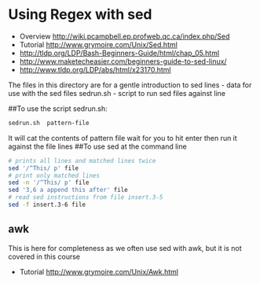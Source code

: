 # Using Regex with sed

* Overview http://wiki.pcampbell.ep.profweb.qc.ca/index.php/Sed
* Tutorial http://www.grymoire.com/Unix/Sed.html
* http://tldp.org/LDP/Bash-Beginners-Guide/html/chap_05.html
* http://www.maketecheasier.com/beginners-guide-to-sed-linux/
* http://www.tldp.org/LDP/abs/html/x23170.html

The files in this directory are for a gentle introduction to sed
lines  - data for use with the sed files
sedrun.sh  - script to run sed files against line

##To use the script sedrun.sh:

```bash
sedrun.sh  pattern-file
```

It will cat the contents of pattern file wait for you to hit enter 
then run it against the file lines
##To use sed at the command line

```bash
# prints all lines and matched lines twice
sed '/^This/ p' file
# print only matched lines
sed -n '/^This/ p' file
sed '3,6 a append this after' file
# read sed instructions from file insert.3-5
sed -f insert.3-6 file 
```

## awk 
This is here for completeness as we often use sed with awk, but it is not covered in this course
* Tutorial http://www.grymoire.com/Unix/Awk.html
